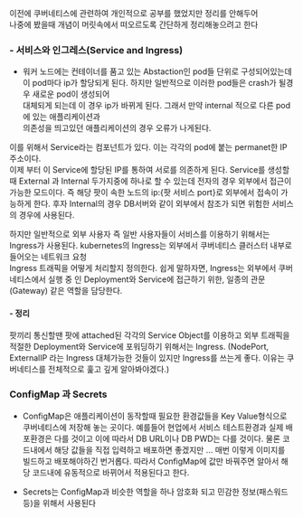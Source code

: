 
 이전에 쿠버네티스에 관련하여 개인적으로 공부를 했었지만 정리를 안해두어   
나중에 봤을때 개념이 머릿속에서 떠오르도록 간단하게  정리해놓으려고 한다

### - 서비스와 인그레스(Service and Ingress)

- 워커 노드에는 컨테이너를 품고 있는 Abstaction인 pod들 단위로 구성되어있는데  
이 pod마다 ip가 할당되게 된다. 하지만 일반적으로 이러한 pod들은 crash가 될경우 새로운 pod이 생성되어   
대체되게 되는데 이 경우 ip가 바뀌게 된다. 그래서 만약 internal 적으로 다른 pod에 있는 애플리케이션과  
의존성을 띄고있던 애플리케이션의 경우 오류가 나게된다.  

이를 위해서 Service라는 컴포넌트가 있다. 이는 각각의 pod에 붙는 permanet한 IP 주소이다.  
이제 부터 이 Service에 할당된 IP를 통하여 서로를 의존하게 된다. 
Service를 생성할때 External 과 Internal 두가지중에 하나로 할 수 있는데 전자의 경우 외부에서 
접근이 가능한 모드이다. 즉 해당 팟이 속한 노드의 ip:{팟 서비스 port}로 외부에서 접속이 가능하게 한다. 
후자 Internal의 경우 DB서버와 같이 외부에서 참조가 되면 위험한 서비스의 경우에 사용된다. 

하지만 일반적으로 외부 사용자 즉 일반 사용자들이 서비스를 이용하기 위해서는 Ingress가 사용된다. 
kubernetes의 Ingress는 외부에서 쿠버네티스 클러스터 내부로 들어오는 네트워크 요청   
Ingress 트래픽을 어떻게 처리할지 정의한다. 쉽게 말하자면, Ingress는 외부에서 쿠버네티스에서 실행 중 
인 Deployment와 Service에 접근하기 위한, 일종의 관문 (Gateway) 같은 역할을 담당한다.



#### - 정리
팟끼리 통신할땐 팟에 attached된 각각의 Service Object를 이용하고
외부 트래픽을 적절한 Deployment와 Service에 포워딩하기 위해서는 Ingress. 
(NodePort, ExternalIP 라는 Ingress 대체가능한 것들이 있지만 Ingress를 쓰는게 좋다. 이유는 쿠버네티스를 전체적으로 훑고 깊게 알아봐야겠다.)

### ConfigMap 과 Secrets

- ConfigMap은 애플리케이션이 동작할때 필요한 환경값들을 Key Value형식으로 쿠버네티스에 저장해 놓는 곳이다.
예를들어 현업에서 서비스 테스트환경과 실제 배포환경은 다를 것이고 이에 따라서 DB URL이나 DB PWD는 다를 것이다.
물론 코드내에서 해당 값들을 직접 입력하고 배포하면 좋겠지만 ... 매번 이렇게 이미지를 빌드하고 배포해야하긴 번거롭다.
따라서 ConfigMap에 값만 바꿔주면 알아서 해당 코드내에 유동적으로 바뀌어서 적용된다고 한다.

- Secrets는 ConfigMap과 비슷한 역할을 하나 암호화 되고 민감한 정보(패스워드 등)을 위해서 사용된다
